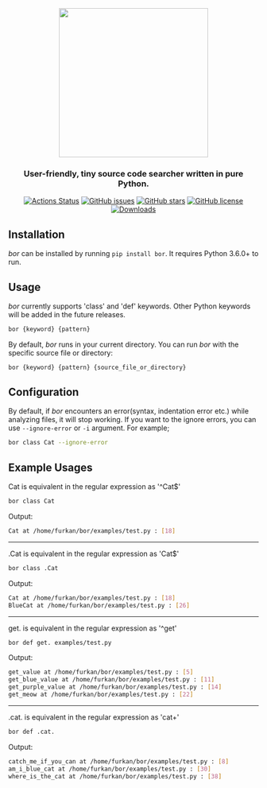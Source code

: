 <div align="center">
  <img src="/assets/logo/bor.png" width=300px />
  <h3>User-friendly, tiny source code searcher written in pure Python.</h3>
  <a href="https://github.com/furkanonder/bor/actions"><img alt="Actions Status" src="https://github.com/furkanonder/bor/workflows/Test/badge.svg"></a>
  <a href="https://github.com/furkanonder/bor/issues"><img alt="GitHub issues" src="https://img.shields.io/github/issues/furkanonder/bor"></a>
  <a href="https://github.com/furkanonder/bor/stargazers"><img alt="GitHub stars" src="https://img.shields.io/github/stars/furkanonder/bor"></a>
  <a href="https://github.com/furkanonder/bor/blob/main/LICENSE"><img alt="GitHub license" src="https://img.shields.io/github/license/furkanonder/bor"></a>
  <a href="https://pepy.tech/project/bor"><img alt="Downloads" src="https://pepy.tech/badge/bor"></a>
</div>

## Installation
_bor_ can be installed by running `pip install bor`. It requires Python 3.6.0+ to run.

## Usage
_bor_ currently supports 'class' and 'def' keywords. Other Python keywords will be added in the future releases.

```sh
bor {keyword} {pattern}
```

By default, _bor_ runs in your current directory. You can run _bor_ with the specific source file or directory:

```sh
bor {keyword} {pattern} {source_file_or_directory}
```

## Configuration

By default, if _bor_ encounters an error(syntax, indentation error etc.) while analyzing files, it will stop working.
If you want to the ignore errors, you can use `--ignore-error` or `-i` argument. For example;

```sh
bor class Cat --ignore-error
```

## Example Usages

Cat is equivalent in the regular expression as '^Cat$'
```sh
bor class Cat
```
Output:
```sh
Cat at /home/furkan/bor/examples/test.py : [18]
```

***

.Cat is equivalent in the regular expression as 'Cat$'
```sh
bor class .Cat
```
Output:
```sh
Cat at /home/furkan/bor/examples/test.py : [18]
BlueCat at /home/furkan/bor/examples/test.py : [26]
```

***

get. is equivalent in the regular expression as '^get'
```sh
bor def get. examples/test.py
```
Output:
```sh
get_value at /home/furkan/bor/examples/test.py : [5]
get_blue_value at /home/furkan/bor/examples/test.py : [11]
get_purple_value at /home/furkan/bor/examples/test.py : [14]
get_meow at /home/furkan/bor/examples/test.py : [22]

```

***

.cat. is equivalent in the regular expression as 'cat+'
```sh
bor def .cat.
```
Output:
```sh
catch_me_if_you_can at /home/furkan/bor/examples/test.py : [8]
am_i_blue_cat at /home/furkan/bor/examples/test.py : [30]
where_is_the_cat at /home/furkan/bor/examples/test.py : [38]
```
